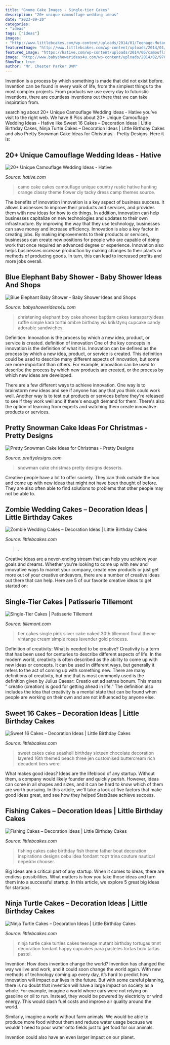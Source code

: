 ```yaml
---
title: "Gnome Cake Images - Single-tier Cakes"
description: "20+ unique camouflage wedding ideas"
date: "2023-09-20"
categories:
- "ideas"
tags: ["ideas"]
images:
- "http://www.littlebcakes.com/wp-content/uploads/2014/01/Teenage-Mutant-Ninja-Turtles-Birthday-Cake.jpg"
featuredImage: "http://www.littlebcakes.com/wp-content/uploads/2014/01/Fishing-Cakes-Images-768x1024.jpg"
featured_image: "https://hative.com/wp-content/uploads/2014/06/camouflage-wedding-ideas/9-camouflage-wedding-cake.jpg"
image: "http://www.babyshowerideas4u.com/wp-content/uploads/2014/02/970552_269031876570197_1274620051_n_600x9071.jpg"
ShowToc: true
author: "Mr. Chester Parker DVM"
---
```



Invention is a process by which something is made that did not exist before. Invention can be found in every walk of life, from the simplest things to the most complex projects. From products we use every day to futuristic inventions, there are countless inventions out there that we can take inspiration from.

	

		
searching about 20+ Unique Camouflage Wedding Ideas - Hative you've visit to the right web. We have 8 Pics about 20+ Unique Camouflage Wedding Ideas - Hative like Sweet 16 Cakes – Decoration Ideas | Little Birthday Cakes, Ninja Turtle Cakes – Decoration Ideas | Little Birthday Cakes and also Pretty Snowman Cake Ideas for Christmas - Pretty Designs. Here it is:
		
    
## 20+ Unique Camouflage Wedding Ideas - Hative

<img loading=lazy src="https://hative.com/wp-content/uploads/2014/06/camouflage-wedding-ideas/9-camouflage-wedding-cake.jpg" onerror="this.onerror=null;this.src='https://tse2.mm.bing.net/th?id=OIP.CT-ES8aGLL6FcqEiPBm4rgHaJ4&amp;pid=15.1';" alt="20+ Unique Camouflage Wedding Ideas - Hative">

_Source: hative.com_

>camo cake cakes camouflage unique country rustic hative hunting orange classy theme flower diy tacky dress camp themes source. 

	

The benefits of innovation
Innovation is a key aspect of business success. It allows businesses to improve their products and services, and provides them with new ideas for how to do things. In addition, innovation can help businesses capitalize on new technologies and updates to their own infrastructure. By improving the way that they use technology, businesses can save money and increase efficiency.
Innovation is also a key factor in creating jobs. By making improvements to their products or services, businesses can create new positions for people who are capable of doing work that once required an advanced degree or experience. Innovation also helps businesses increase production by making changes to their plants or methods of producing goods. In turn, this can lead to increased profits and more jobs overall.

    
## Blue Elephant Baby Shower - Baby Shower Ideas And Shops

<img loading=lazy src="http://www.babyshowerideas4u.com/wp-content/uploads/2014/02/970552_269031876570197_1274620051_n_600x9071.jpg" onerror="this.onerror=null;this.src='https://tse3.mm.bing.net/th?id=OIP.s0owTJfVh2xzLpeQVEmQFgHaLM&amp;pid=15.1';" alt="Blue Elephant Baby Shower - Baby Shower Ideas and Shops">

_Source: babyshowerideas4u.com_

>christening elephant boy cake shower baptism cakes karaspartyideas ruffle simple kara tortai ombre birthday via krikštynų cupcake candy adorable sandwiches. 

	

Definition: Innovation is the process by which a new idea, product, or service is created.
definition of innovation
One of the key concepts in innovation is the definition of what it is. Innovation can be defined as the process by which a new idea, product, or service is created. This definition could be used to describe many different aspects of innovation, but some are more important than others. For example, innovation can be used to describe the process by which new products are created, or the process by which new ideas are developed.

There are a few different ways to achieve innovation. One way is to brainstorm new ideas and see if anyone has any that you think could work well. Another way is to test out products or services before they're released to see if they work well and if there's enough demand for them. There's also the option of learning from experts and watching them create innovative products or services.

    
## Pretty Snowman Cake Ideas For Christmas - Pretty Designs

<img loading=lazy src="http://www.prettydesigns.com/wp-content/uploads/2014/12/Desserts.jpg" onerror="this.onerror=null;this.src='https://tse2.mm.bing.net/th?id=OIP.rMdNlepkS8zfmm23vQJ5igHaJ3&amp;pid=15.1';" alt="Pretty Snowman Cake Ideas for Christmas - Pretty Designs">

_Source: prettydesigns.com_

>snowman cake christmas pretty designs desserts. 

	

Creative people have a lot to offer society. They can think outside the box and come up with new ideas that might not have been thought of before. They are also often able to find solutions to problems that other people may not be able to.

    
## Zombie Wedding Cakes – Decoration Ideas | Little Birthday Cakes

<img loading=lazy src="https://www.littlebcakes.com/wp-content/uploads/2014/05/Zombie-Wedding-Cake-Pictures.jpg" onerror="this.onerror=null;this.src='https://tse3.mm.bing.net/th?id=OIP.CVeafeXd66EFrYA4y4piSwHaLH&amp;pid=15.1';" alt="Zombie Wedding Cakes – Decoration Ideas | Little Birthday Cakes">

_Source: littlebcakes.com_

>. 

	

Creative ideas are a never-ending stream that can help you achieve your goals and dreams. Whether you're looking to come up with new and innovative ways to market your company, create new products or just get more out of your creative endeavors, there are a number of creative ideas out there that can help. Here are 5 of our favorite creative ideas to get started on: 

    
## Single-Tier Cakes | Patisserie Tillemont

<img loading=lazy src="http://www.tillemont.com/wp-content/uploads/photo-gallery-plugin/photo-gallery/import/single_tier_cakes-pink_silver_30-6.jpg" onerror="this.onerror=null;this.src='https://tse3.mm.bing.net/th?id=OIP.Girdax7WBXt-4eKXQtopzAAAAA&amp;pid=15.1';" alt="Single-Tier Cakes | Patisserie Tillemont">

_Source: tillemont.com_

>tier cakes single pink silver cake naked 30th tillemont floral theme vintange cream simple roses lavender gold princess. 

	

Definition of creativity: What is needed to be creative?
Creativity is a term that has been used for centuries to describe different aspects of life. In the modern world, creativity is often described as the ability to come up with new ideas or concepts. It can be used in different ways, but generally it refers to the act of coming up with something new. There are many definitions of creativity, but one that is most commonly used is the definition given by Julius Caesar: Creatio est ad astrae bonum. This means “ creatio (creation) is good for getting ahead in life.” The definition also includes the idea that creativity is a mental state that can be found when people are working on their own and are not influenced by anyone else.

    
## Sweet 16 Cakes – Decoration Ideas | Little Birthday Cakes

<img loading=lazy src="http://www.littlebcakes.com/wp-content/uploads/2014/02/Sweet-16-Cakes-Ideas.jpg" onerror="this.onerror=null;this.src='https://tse4.mm.bing.net/th?id=OIP.Qhg5BdUPRfx7ZYJqtAjxWgHaLI&amp;pid=15.1';" alt="Sweet 16 Cakes – Decoration Ideas | Little Birthday Cakes">

_Source: littlebcakes.com_

>sweet cakes cake seashell birthday sixteen chocolate decoration layered 16th themed beach three jen customised buttercream rich decadent tiers were. 

	

What makes good ideas?
Ideas are the lifeblood of any startup. Without them, a company would likely founder and quickly perish. However, ideas can come in all shapes and sizes, and it can be hard to know which of them are worth pursuing. In this article, we'll take a look at five factors that make good ideas great, and see how they helped StatsBase achieve success.

    
## Fishing Cakes – Decoration Ideas | Little Birthday Cakes

<img loading=lazy src="http://www.littlebcakes.com/wp-content/uploads/2014/01/Fishing-Cakes-Images-768x1024.jpg" onerror="this.onerror=null;this.src='https://tse2.mm.bing.net/th?id=OIP.S3wlJN5qLFvpB1LYeXJyMwHaJ4&amp;pid=15.1';" alt="Fishing Cakes – Decoration Ideas | Little Birthday Cakes">

_Source: littlebcakes.com_

>fishing cakes cake birthday fish theme father boat decoration inspirations designs cebu idea fondant торт trina couture nautical перейти chooser. 

	

Big Ideas are a critical part of any startup. When it comes to ideas, there are endless possibilities. What matters is how you take those ideas and turn them into a successful startup. In this article, we explore 5 great big ideas for startups.

    
## Ninja Turtle Cakes – Decoration Ideas | Little Birthday Cakes

<img loading=lazy src="http://www.littlebcakes.com/wp-content/uploads/2014/01/Teenage-Mutant-Ninja-Turtles-Birthday-Cake.jpg" onerror="this.onerror=null;this.src='https://tse4.mm.bing.net/th?id=OIP.OkL-67KTta2eDNEeaAo_5wHaKC&amp;pid=15.1';" alt="Ninja Turtle Cakes – Decoration Ideas | Little Birthday Cakes">

_Source: littlebcakes.com_

>ninja turtle cake turtles cakes teenage mutant birthday tortugas tmnt decoration fondant happy cupcakes para pasteles tortas bolo tartas pastel. 

	

Invention: How does invention change the world?
Invention has changed the way we live and work, and it could soon change the world again. With new methods of technology coming up every day, it’s hard to predict how innovation will impact our lives in the future. But with some careful planning, there is no doubt that invention will have a large impact on society as a whole. 
For example, imagine a world where cars were not relying on gasoline or oil to run. Instead, they would be powered by electricity or wind energy. This would slash fuel costs and improve air quality around the world. 

Similarly, imagine a world without farm animals. We would be able to produce more food without them and reduce water usage because we wouldn’t need to pour water onto fields just to get food for our animals. 

 Invention could also have an even larger impact on our planet.

